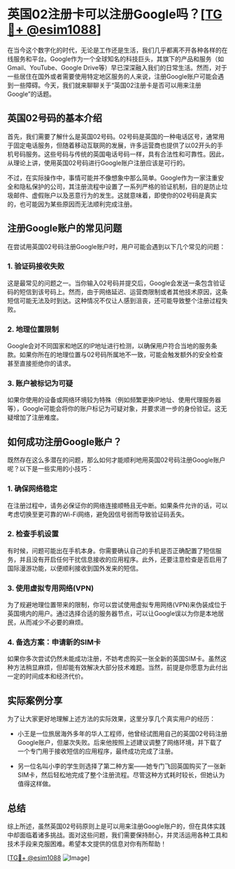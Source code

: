 # 英国02注册卡可以注册Google吗？[[TG💪+ @esim1088](https://t.me/s/esim1088)]

在当今这个数字化的时代，无论是工作还是生活，我们几乎都离不开各种各样的在线服务和平台。Google作为一个全球知名的科技巨头，其旗下的产品和服务（如Gmail、YouTube、Google Drive等）早已深深融入我们的日常生活。然而，对于一些居住在国外或者需要使用特定地区服务的人来说，注册Google账户可能会遇到一些障碍。今天，我们就来聊聊关于“英国02注册卡是否可以用来注册Google”的话题。

## 英国02号码的基本介绍

首先，我们需要了解什么是英国02号码。02号码是英国的一种电话区号，通常用于固定电话服务，但随着移动互联网的发展，许多运营商也提供了以02开头的手机号码服务。这些号码与传统的英国电话号码一样，具有合法性和可靠性。因此，从理论上讲，使用英国02号码进行Google账户注册应该是可行的。

不过，在实际操作中，事情可能并不像想象中那么简单。Google作为一家注重安全和隐私保护的公司，其注册流程中设置了一系列严格的验证机制，目的是防止垃圾邮件、虚假账户以及恶意行为的发生。这就意味着，即使你的02号码是真实的，也可能因为某些原因而无法顺利完成注册。

## 注册Google账户的常见问题

在尝试用英国02号码注册Google账户时，用户可能会遇到以下几个常见的问题：

### 1. 验证码接收失败

这是最常见的问题之一。当你输入02号码并提交后，Google会发送一条包含验证码的短信到该号码上。然而，由于网络延迟、运营商限制或者其他技术原因，这条短信可能无法及时到达。这种情况不仅让人感到沮丧，还可能导致整个注册过程失败。

### 2. 地理位置限制

Google会对不同国家和地区的IP地址进行检测，以确保用户符合当地的服务条款。如果你所在的地理位置与02号码所属地不一致，可能会触发额外的安全检查甚至直接拒绝你的请求。

### 3. 账户被标记为可疑

如果你使用的设备或网络环境较为特殊（例如频繁更换IP地址、使用代理服务器等），Google可能会将你的账户标记为可疑对象，并要求进一步的身份验证。这无疑增加了注册难度。

## 如何成功注册Google账户？

既然存在这么多潜在的问题，那么如何才能顺利地用英国02号码注册Google账户呢？以下是一些实用的小技巧：

### 1. 确保网络稳定

在注册过程中，请务必保证你的网络连接顺畅且无中断。如果条件允许的话，可以考虑切换至更可靠的Wi-Fi网络，避免因信号弱而导致验证码丢失。

### 2. 检查手机设置

有时候，问题可能出在手机本身。你需要确认自己的手机是否正确配置了短信服务，并且没有开启任何干扰信息接收的应用程序。此外，还要注意检查是否启用了国际漫游功能，以便顺利接收到国外发来的短信。

### 3. 使用虚拟专用网络(VPN)

为了规避地理位置带来的限制，你可以尝试使用虚拟专用网络(VPN)来伪装成位于英国境内的用户。通过选择合适的服务器节点，可以让Google误以为你是本地居民，从而减少不必要的麻烦。

### 4. 备选方案：申请新的SIM卡

如果你多次尝试仍然未能成功注册，不妨考虑购买一张全新的英国SIM卡。虽然这种方法稍显麻烦，但却能有效解决大部分技术难题。当然，前提是你愿意为此付出一定的时间成本和经济代价。

## 实际案例分享

为了让大家更好地理解上述方法的实际效果，这里分享几个真实用户的经历：

- 小王是一位旅居海外多年的华人工程师，他曾经试图用自己的英国02号码注册Google账户，但屡次失败。后来他按照上述建议调整了网络环境，并下载了一个专门用于接收短信的应用程序，最终成功完成了注册。
  
- 另一位名叫小李的学生则选择了第二种方案——她专门飞回英国购买了一张新SIM卡，然后轻松地完成了整个注册流程。尽管这种方式耗时较长，但她认为值得这样做。

## 总结

综上所述，虽然英国02号码原则上是可以用来注册Google账户的，但在具体实践中却面临着诸多挑战。面对这些问题，我们需要保持耐心，并灵活运用各种工具和技术手段来克服困难。希望本文提供的信息对你有所帮助！

[[TG💪+ @esim1088](https://t.me/s/esim1088) ![Image](https://i.postimg.cc/4NQfJmqS/Snipaste-2025-05-13-00-14-12.png)]